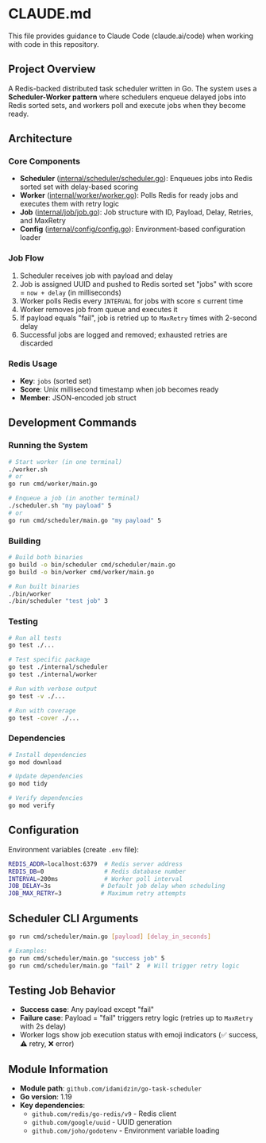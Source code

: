 # CLAUDE.md

This file provides guidance to Claude Code (claude.ai/code) when working with code in this repository.

## Project Overview

A Redis-backed distributed task scheduler written in Go. The system uses a **Scheduler-Worker pattern** where schedulers enqueue delayed jobs into Redis sorted sets, and workers poll and execute jobs when they become ready.

## Architecture

### Core Components

- **Scheduler** ([internal/scheduler/scheduler.go](internal/scheduler/scheduler.go)): Enqueues jobs into Redis sorted set with delay-based scoring
- **Worker** ([internal/worker/worker.go](internal/worker/worker.go)): Polls Redis for ready jobs and executes them with retry logic
- **Job** ([internal/job/job.go](internal/job/job.go)): Job structure with ID, Payload, Delay, Retries, and MaxRetry
- **Config** ([internal/config/config.go](internal/config/config.go)): Environment-based configuration loader

### Job Flow

1. Scheduler receives job with payload and delay
2. Job is assigned UUID and pushed to Redis sorted set "jobs" with score = `now + delay` (in milliseconds)
3. Worker polls Redis every `INTERVAL` for jobs with score ≤ current time
4. Worker removes job from queue and executes it
5. If payload equals "fail", job is retried up to `MaxRetry` times with 2-second delay
6. Successful jobs are logged and removed; exhausted retries are discarded

### Redis Usage

- **Key**: `jobs` (sorted set)
- **Score**: Unix millisecond timestamp when job becomes ready
- **Member**: JSON-encoded job struct

## Development Commands

### Running the System

```bash
# Start worker (in one terminal)
./worker.sh
# or
go run cmd/worker/main.go

# Enqueue a job (in another terminal)
./scheduler.sh "my payload" 5
# or
go run cmd/scheduler/main.go "my payload" 5
```

### Building

```bash
# Build both binaries
go build -o bin/scheduler cmd/scheduler/main.go
go build -o bin/worker cmd/worker/main.go

# Run built binaries
./bin/worker
./bin/scheduler "test job" 3
```

### Testing

```bash
# Run all tests
go test ./...

# Test specific package
go test ./internal/scheduler
go test ./internal/worker

# Run with verbose output
go test -v ./...

# Run with coverage
go test -cover ./...
```

### Dependencies

```bash
# Install dependencies
go mod download

# Update dependencies
go mod tidy

# Verify dependencies
go mod verify
```

## Configuration

Environment variables (create `.env` file):

```bash
REDIS_ADDR=localhost:6379  # Redis server address
REDIS_DB=0                 # Redis database number
INTERVAL=200ms             # Worker poll interval
JOB_DELAY=3s              # Default job delay when scheduling
JOB_MAX_RETRY=3           # Maximum retry attempts
```

## Scheduler CLI Arguments

```bash
go run cmd/scheduler/main.go [payload] [delay_in_seconds]

# Examples:
go run cmd/scheduler/main.go "success job" 5
go run cmd/scheduler/main.go "fail" 2  # Will trigger retry logic
```

## Testing Job Behavior

- **Success case**: Any payload except "fail"
- **Failure case**: Payload = "fail" triggers retry logic (retries up to `MaxRetry` with 2s delay)
- Worker logs show job execution status with emoji indicators (✅ success, ⚠️ retry, ❌ error)

## Module Information

- **Module path**: `github.com/idamidzin/go-task-scheduler`
- **Go version**: 1.19
- **Key dependencies**:
  - `github.com/redis/go-redis/v9` - Redis client
  - `github.com/google/uuid` - UUID generation
  - `github.com/joho/godotenv` - Environment variable loading
